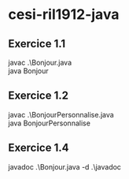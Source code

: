 # cesi-ril1912-java
## Exercice 1.1
javac .\Bonjour.java  
java Bonjour
## Exercice 1.2
javac .\BonjourPersonnalise.java  
java BonjourPersonnalise
## Exercice 1.4
javadoc .\Bonjour.java -d .\javadoc